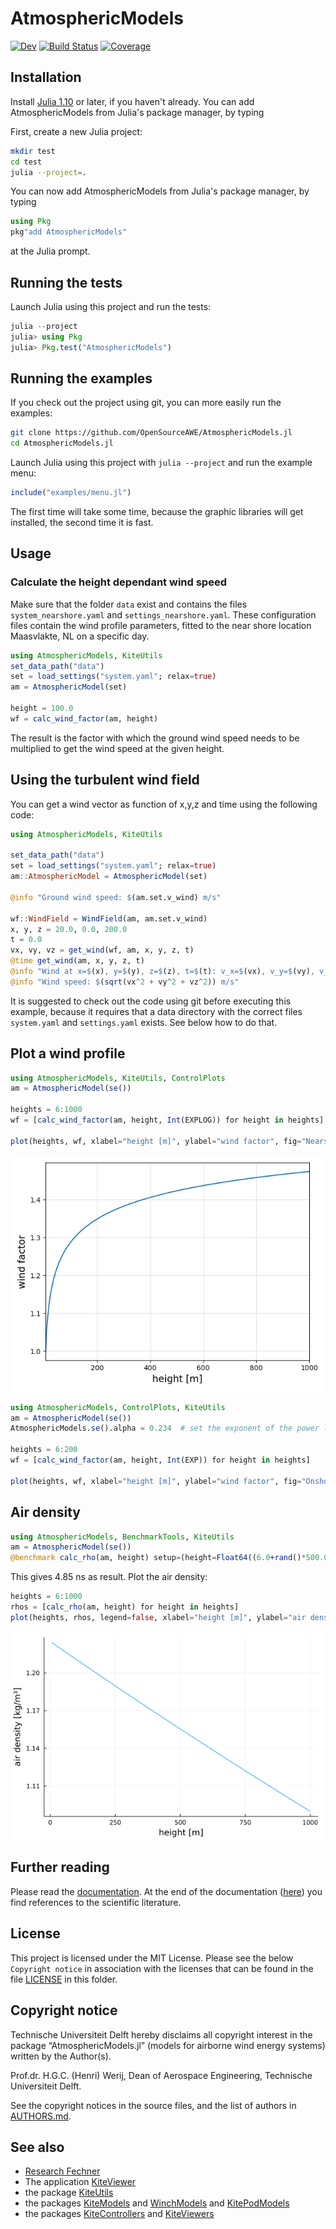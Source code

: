 # AtmosphericModels

[![Dev](https://img.shields.io/badge/docs-dev-blue.svg)](https://OpenSourceAWE.github.io/AtmosphericModels.jl/dev)
[![Build Status](https://github.com/OpenSourceAWE/AtmosphericModels.jl/actions/workflows/CI.yml/badge.svg?branch=main)](https://github.com/OpenSourceAWE/AtmosphericModels.jl/actions/workflows/CI.yml?query=branch%3Amain)
[![Coverage](https://codecov.io/gh/OpenSourceAWE/AtmosphericModels.jl/branch/main/graph/badge.svg)](https://codecov.io/gh/OpenSourceAWE/AtmosphericModels.jl)

## Installation
Install [Julia 1.10](https://ufechner7.github.io/2024/08/09/installing-julia-with-juliaup.html) or later, if you haven't already. You can add AtmosphericModels from  Julia's package manager, by typing 

First, create a new Julia project:
```bash
mkdir test
cd test
julia --project=.
```

You can now add AtmosphericModels from  Julia's package manager, by typing 
```julia
using Pkg
pkg"add AtmosphericModels"
``` 
at the Julia prompt.

## Running the tests
Launch Julia using this project and run the tests:
```julia
julia --project
julia> using Pkg
julia> Pkg.test("AtmosphericModels")
```

## Running the examples
If you check out the project using git, you can more easily run the examples:
```bash
git clone https://github.com/OpenSourceAWE/AtmosphericModels.jl
cd AtmosphericModels.jl
```
Launch Julia using this project with `julia --project` and run the example menu:
```julia
include("examples/menu.jl")
```
The first time will take some time, because the graphic libraries will get installed, the second time it is fast.

## Usage
### Calculate the height dependant wind speed
Make sure that the folder `data` exist and contains the files `system_nearshore.yaml` and `settings_nearshore.yaml`.
These configuration files contain the wind profile parameters, fitted to the near shore location Maasvlakte, NL
on a specific day.

```julia
using AtmosphericModels, KiteUtils
set_data_path("data")
set = load_settings("system.yaml"; relax=true)
am = AtmosphericModel(set)

height = 100.0
wf = calc_wind_factor(am, height)
```
The result is the factor with which the ground wind speed needs to be multiplied
to get the wind speed at the given height.

## Using the turbulent wind field
You can get a wind vector as function of x,y,z and time using the following code:
```julia
using AtmosphericModels, KiteUtils

set_data_path("data")
set = load_settings("system.yaml"; relax=true)
am::AtmosphericModel = AtmosphericModel(set)

@info "Ground wind speed: $(am.set.v_wind) m/s"

wf::WindField = WindField(am, am.set.v_wind)
x, y, z = 20.0, 0.0, 200.0
t = 0.0
vx, vy, vz = get_wind(wf, am, x, y, z, t)
@time get_wind(am, x, y, z, t)
@info "Wind at x=$(x), y=$(y), z=$(z), t=$(t): v_x=$(vx), v_y=$(vy), v_z=$(vz)"
@info "Wind speed: $(sqrt(vx^2 + vy^2 + vz^2)) m/s"
```
It is suggested to check out the code using git before executing this example,
because it requires that a data directory with the correct files `system.yaml`
and `settings.yaml` exists. See below how to do that.

## Plot a wind profile
```julia
using AtmosphericModels, KiteUtils, ControlPlots
am = AtmosphericModel(se())

heights = 6:1000
wf = [calc_wind_factor(am, height, Int(EXPLOG)) for height in heights]

plot(heights, wf, xlabel="height [m]", ylabel="wind factor", fig="Nearshore")
```
![Wind profile nearshore](docs/src/nearshore.png)
```julia
using AtmosphericModels, ControlPlots, KiteUtils
am = AtmosphericModel(se())
AtmosphericModels.se().alpha = 0.234  # set the exponent of the power law

heights = 6:200
wf = [calc_wind_factor(am, height, Int(EXP)) for height in heights]

plot(heights, wf, xlabel="height [m]", ylabel="wind factor", fig="Onshore")
```

## Air density
```julia
using AtmosphericModels, BenchmarkTools, KiteUtils
am = AtmosphericModel(se())
@benchmark calc_rho(am, height) setup=(height=Float64((6.0+rand()*500.0)))
```
This gives 4.85 ns as result. Plot the air density:
```julia
heights = 6:1000
rhos = [calc_rho(am, height) for height in heights]
plot(heights, rhos, legend=false, xlabel="height [m]", ylabel="air density [kg/m³]")
```
<p align="center"><img src="./docs/src/airdensity.png" width="500" /></p>

## Further reading
Please read the [documentation](https://OpenSourceAWE.github.io/AtmosphericModels.jl/dev). At the end of the documentation ([here](https://opensourceawe.github.io/AtmosphericModels.jl/dev/wind_field/#References)) you find references to the scientific literature.

## License
This project is licensed under the MIT License. Please see the below `Copyright notice` in association with the licenses that can be found in the file [LICENSE](LICENSE) in this folder.

## Copyright notice
Technische Universiteit Delft hereby disclaims all copyright interest in the package “AtmosphericModels.jl” (models for airborne wind energy systems) written by the Author(s).

Prof.dr. H.G.C. (Henri) Werij, Dean of Aerospace Engineering, Technische Universiteit Delft.

See the copyright notices in the source files, and the list of authors in [AUTHORS.md](AUTHORS.md).

## See also
- [Research Fechner](https://research.tudelft.nl/en/publications/?search=Uwe+Fechner&pageSize=50&ordering=rating&descending=true)
- The application [KiteViewer](https://github.com/ufechner7/KiteViewer)
- the package [KiteUtils](https://github.com/ufechner7/KiteUtils.jl)
- the packages [KiteModels](https://github.com/ufechner7/KiteModels.jl) and [WinchModels](https://github.com/aenarete/WinchModels.jl) and [KitePodModels](https://github.com/aenarete/KitePodModels.jl)
- the packages [KiteControllers](https://github.com/aenarete/KiteControllers.jl) and [KiteViewers](https://github.com/aenarete/KiteViewers.jl)

